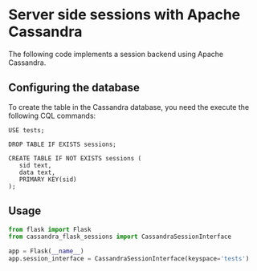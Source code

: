 # Server side sessions with Apache Cassandra

The following code implements a session backend using Apache Cassandra. 


## Configuring the database

To create the table in the Cassandra database, you need the execute the following CQL commands:

```
USE tests;

DROP TABLE IF EXISTS sessions;

CREATE TABLE IF NOT EXISTS sessions (
   sid text,
   data text,
   PRIMARY KEY(sid)
);
```

## Usage

```python
from flask import Flask
from cassandra_flask_sessions import CassandraSessionInterface

app = Flask(__name__)
app.session_interface = CassandraSessionInterface(keyspace='tests')
```


